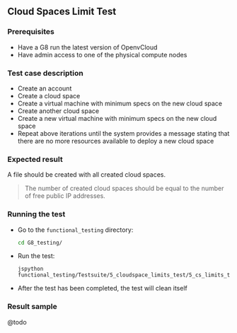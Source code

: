 ## Cloud Spaces Limit Test

### Prerequisites
- Have a G8 run the latest version of OpenvCloud
- Have admin access to one of the physical compute nodes

### Test case description
- Create an account
- Create a cloud space
- Create a virtual machine with minimum specs on the new cloud space
- Create another cloud space
- Create a new virtual machine with minimum specs on the new cloud space
- Repeat above iterations until the system provides a message stating that there are no more resources available to deploy a new cloud space

### Expected result
A file should be created with all created cloud spaces. 

> The number of created cloud spaces should be equal to the number of free public IP addresses.  

### Running the test
- Go to the `functional_testing` directory:
  ```bash
  cd G8_testing/
  ```

- Run the test:  
  ```
  jspython functional_testing/Testsuite/5_cloudspace_limits_test/5_cs_limits_test.py
  ```

- After the test has been completed, the test will clean itself

### Result sample
@todo
